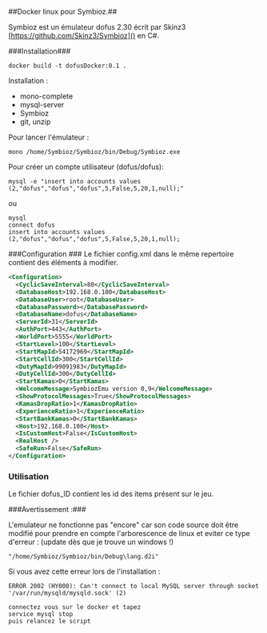 ##Docker linux pour Symbioz.##

Symbioz est un émulateur dofus 2.30 écrit par Skinz3 [https://github.com/Skinz3/Symbioz]() en C#.

###Installation###

```
docker build -t dofusDocker:0.1 .
```

Installation :
 
 - mono-complete
 - mysql-server
 - Symbioz
 - git, unzip

Pour lancer l'émulateur :

```
mono /home/Symbioz/Symbioz/bin/Debug/Symbioz.exe
```

Pour créer un compte utilisateur (dofus/dofus):

```
mysql -e "insert into accounts values (2,"dofus","dofus","dofus",5,False,5,20,1,null);"
```
ou

```
mysql
connect dofus
insert into accounts values (2,"dofus","dofus","dofus",5,False,5,20,1,null);
```


###Configuration ###
Le fichier config.xml dans le même repertoire contient des éléments à modifier.

```xml
<Configuration>
  <CyclicSaveInterval>80</CyclicSaveInterval>
  <DatabaseHost>192.168.0.100</DatabaseHost>
  <DatabaseUser>root</DatabaseUser>
  <DatabasePassword></DatabasePassword>
  <DatabaseName>dofus</DatabaseName>
  <ServerId>31</ServerId>
  <AuthPort>443</AuthPort>
  <WorldPort>5555</WorldPort>
  <StartLevel>100</StartLevel>
  <StartMapId>54172969</StartMapId>
  <StartCellId>300</StartCellId>
  <DutyMapId>99091983</DutyMapId>
  <DutyCellId>300</DutyCellId>
  <StartKamas>0</StartKamas>
  <WelcomeMessage>SymbiozEmu version 0,9</WelcomeMessage>
  <ShowProtocolMessages>True</ShowProtocolMessages>
  <KamasDropRatio>1</KamasDropRatio>
  <ExperienceRatio>1</ExperienceRatio>
  <StartBankKamas>0</StartBankKamas>
  <Host>192.168.0.100</Host>
  <IsCustomHost>False</IsCustomHost>
  <RealHost />
  <SafeRun>False</SafeRun>
</Configuration>
```
### Utilisation ####

Le fichier dofus_ID contient les id des items présent sur le jeu.

###Avertissement :###

L'emulateur ne fonctionne pas "encore" car son code source doit être modifié pour prendre en compte l'arborescence de linux et eviter ce type d'erreur : (update dès que je trouve un windows !)

```
"/home/Symbioz/Symbioz/bin/Debug\lang.d2i"
```

Si vous avez cette erreur lors de l'installation :

```
ERROR 2002 (HY000): Can't connect to local MySQL server through socket '/var/run/mysqld/mysqld.sock' (2)
```

```
connectez vous sur le docker et tapez
service mysql stop
puis relancez le script
```
